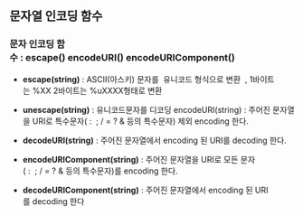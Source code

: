 ## 문자열 인코딩 함수


### 문자 인코딩 함수 : escape() encodeURI() encodeURIComponent()   

- __escape(string)__ : ASCII(아스키) 문자를  유니코드 형식으로 변환  , 1바이트는 %XX 2바이트는 %uXXXX형태로 변환 

- __unescape(string)__ : 유니코드문자를 디코딩 encodeURI(string) : 주어진 문자열을 URI로 특수문자( :  ; / = ? & 등의 특수문자) 제외 encoding 한다. 

- __decodeURI(string)__ : 주어진 문자열에서 encoding 된 URI를 decoding 한다. 

- __encodeURIComponent(string)__ : 주어진 문자열을 URI로 모든 문자( :  ; / = ? & 등의 특수문자)를 encoding 한다. 

- __decodeURIComponent(string)__ : 주어진 문자열에서 encoding 된 URI를 decoding 한다
